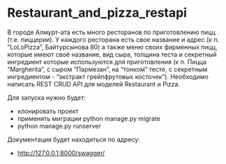 # Restaurant_and_pizza_restapi
В городе Алмұрт-ата есть много ресторанов по приготовлению пицц (т.е. пиццерии). У каждого ресторана есть свое название и адрес (к п. “LoLoPizza”, Байтурсынова 80) а также меню своих фирменных пицц, которые имеют своё название, вид сыра, толщина теста и секретный ингредиент которые используются для приготовления (к п. Пицца “Margherita”, с сыром “Пармезан”, на “тонком” тесте, с секретным ингредиентом - “экстракт грейпфрутовых косточек”). Необходимо написать REST CRUD API для моделей Restaurant и Pizza.


Для запуска нужно будет:
- клонировать проект
- применить миграции python manage.py migrate
- python manage.py runserver


Документация будет находиться по адресу: 
- http://127.0.0.1:8000/swagger/

